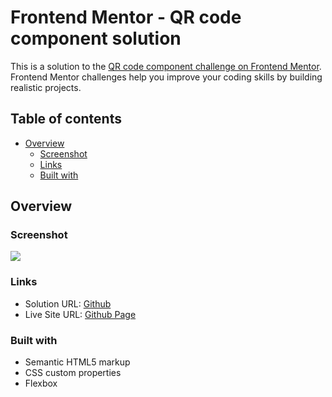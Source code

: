 # Frontend Mentor - QR code component solution

This is a solution to the [QR code component challenge on Frontend Mentor](https://www.frontendmentor.io/challenges/qr-code-component-iux_sIO_H). Frontend Mentor challenges help you improve your coding skills by building realistic projects. 

## Table of contents

- [Overview](#overview)
  - [Screenshot](#screenshot)
  - [Links](#links)
  - [Built with](#built-with)

## Overview

### Screenshot

![](https://i.imgur.com/L6SdTDV.png)

### Links

- Solution URL: [Github](https://github.com/joyun25/qr-code-component-main)
- Live Site URL: [Github Page](https://joyun25.github.io/qr-code-component-main/)

### Built with

- Semantic HTML5 markup
- CSS custom properties
- Flexbox
